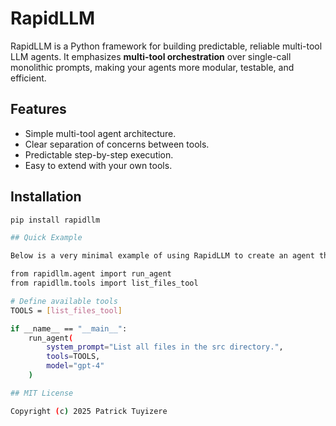 # RapidLLM

RapidLLM is a Python framework for building predictable, reliable multi-tool LLM agents. It emphasizes **multi-tool orchestration** over single-call monolithic prompts, making your agents more modular, testable, and efficient.

## Features
- Simple multi-tool agent architecture.
- Clear separation of concerns between tools.
- Predictable step-by-step execution.
- Easy to extend with your own tools.

## Installation
```bash
pip install rapidllm

## Quick Example

Below is a very minimal example of using RapidLLM to create an agent that lists files:

from rapidllm.agent import run_agent
from rapidllm.tools import list_files_tool

# Define available tools
TOOLS = [list_files_tool]

if __name__ == "__main__":
    run_agent(
        system_prompt="List all files in the src directory.",
        tools=TOOLS,
        model="gpt-4"
    )

## MIT License

Copyright (c) 2025 Patrick Tuyizere